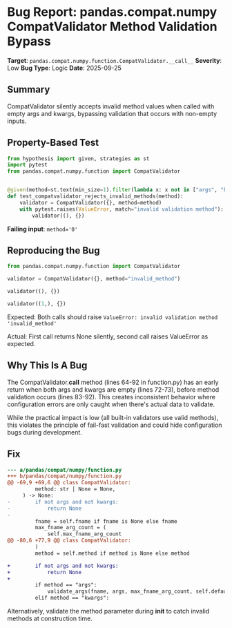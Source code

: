 # Bug Report: pandas.compat.numpy CompatValidator Method Validation Bypass

**Target**: `pandas.compat.numpy.function.CompatValidator.__call__`
**Severity**: Low
**Bug Type**: Logic
**Date**: 2025-09-25

## Summary

CompatValidator silently accepts invalid method values when called with empty args and kwargs, bypassing validation that occurs with non-empty inputs.

## Property-Based Test

```python
from hypothesis import given, strategies as st
import pytest
from pandas.compat.numpy.function import CompatValidator


@given(method=st.text(min_size=1).filter(lambda x: x not in ["args", "kwargs", "both"]))
def test_compatvalidator_rejects_invalid_methods(method):
    validator = CompatValidator({}, method=method)
    with pytest.raises(ValueError, match="invalid validation method"):
        validator((), {})
```

**Failing input**: `method='0'`

## Reproducing the Bug

```python
from pandas.compat.numpy.function import CompatValidator

validator = CompatValidator({}, method="invalid_method")

validator((), {})

validator((1,), {})
```

Expected: Both calls should raise `ValueError: invalid validation method 'invalid_method'`

Actual: First call returns None silently, second call raises ValueError as expected.

## Why This Is A Bug

The CompatValidator.__call__ method (lines 64-92 in function.py) has an early return when both args and kwargs are empty (lines 72-73), before method validation occurs (lines 83-92). This creates inconsistent behavior where configuration errors are only caught when there's actual data to validate.

While the practical impact is low (all built-in validators use valid methods), this violates the principle of fail-fast validation and could hide configuration bugs during development.

## Fix

```diff
--- a/pandas/compat/numpy/function.py
+++ b/pandas/compat/numpy/function.py
@@ -69,9 +69,6 @@ class CompatValidator:
         method: str | None = None,
     ) -> None:
-        if not args and not kwargs:
-            return None
-
         fname = self.fname if fname is None else fname
         max_fname_arg_count = (
             self.max_fname_arg_count
@@ -80,6 +77,9 @@ class CompatValidator:
         )
         method = self.method if method is None else method

+        if not args and not kwargs:
+            return None
+
         if method == "args":
             validate_args(fname, args, max_fname_arg_count, self.defaults)
         elif method == "kwargs":
```

Alternatively, validate the method parameter during __init__ to catch invalid methods at construction time.